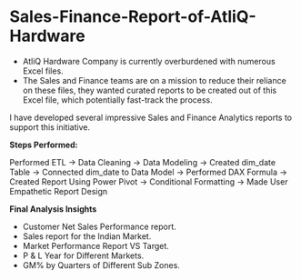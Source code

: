 # Sales-Finance-Report-of-AtliQ-Hardware

- AtliQ Hardware Company is currently overburdened with numerous Excel files. 
- The Sales and Finance teams are on a mission to reduce their reliance on these files, they wanted curated reports to be created out of this Excel file, which potentially fast-track the process.

I have developed several impressive Sales and Finance Analytics reports to support this initiative.

**Steps Performed:**

Performed ETL -> Data Cleaning -> Data Modeling -> Created dim_date Table -> Connected dim_date to Data Model -> Performed DAX Formula
-> Created Report Using Power Pivot -> Conditional Formatting -> Made User Empathetic Report Design

**Final Analysis Insights**
- Customer Net Sales Performance report.
- Sales report for the Indian Market.
- Market Performance Report VS Target.
- P & L Year for Different Markets.
- GM% by Quarters of Different Sub Zones.